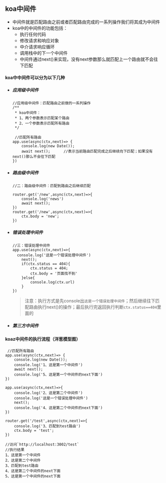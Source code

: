 ## koa中间件

- 中间件就是匹配路由之前或者匹配路由完成的一系列操作我们将其成为中间件
- koa中的中间件的功能包括：
  - 执行任何代码
  - 修改请求和响应对象
  - 中介请求响应循环
  - 调用栈中的下一个中间件
  - 中间件通过next()来实现，没有next参数那么就匹配上一个路由就不会往下匹配

#### koa中中间件可以分为以下几种

- ##### 应用级中间件

  ```shell
  //应用级中间件：匹配路由之前做的一系列操作
  /**
   * koa中间件：
   * 1、两个参数表示匹配某个路由
   * 2、一个参数表示匹配所有路由
   */
  
   //匹配所有路由
  app.use(async(ctx,next)=> {
      console.log(new Date());
      await next();      //表示当前路由匹配完成之后继续向下匹配；如果没有next()那么不会往下匹配
  })
  ```

- ##### 路由级中间件

  ```shell
  //二：路由级中间件：匹配到路由之后继续匹配
  
  router.get('/new',async(ctx,next)=>{
      console.log('news')
      await next();
  })
  router.get('/new',async(ctx,next)=>{
      ctx.body = 'new';
  })
  ```

- ##### 错误处理中间件

  ```shell
  //三：错误处理中间件
  app.use(async(ctx,next)=>{
    console.log('这是一个错误处理中间件')
      next();
      if(ctx.status == 404){
          ctx.status = 404;
          ctx.body = '页面找不到'
      }else{
          console.log(ctx.url)
      }
  })
  ```
  
  > 注意：执行方式是先console出`这是一个错误处理中间件`；然后继续往下匹配路由执行next()的操作；最后执行完返回执行判断`ctx.status==404`里面的

- ##### 第三方中间件

#### koaz中间件的执行流程（洋葱模型图）

```shell
 //匹配所有路由
app.use(async(ctx,next)=> {
    console.log(new Date());
    console.log('1、这是第一个中间件')
    await next();      
    console.log('5、这是第一个中间件的next下面')
})

app.use(async(ctx,next)=>{
    console.log('2、这是第二个中间件')
    console.log('这是一个错误处理中间件')
    next();
    console.log('4、这是第二个中间件的next下面')
})

router.get('/test',async(ctx,next)=>{
    console.log('3、匹配到test路由')
    ctx.body = 'test';
})

//访问`http://localhost:3002/test`
//执行结果
1、这是第一个中间件
2、这是第二个中间件
3、匹配到test路由
4、这是第二个中间件的next下面
5、这是第一个中间件的next下面
```


